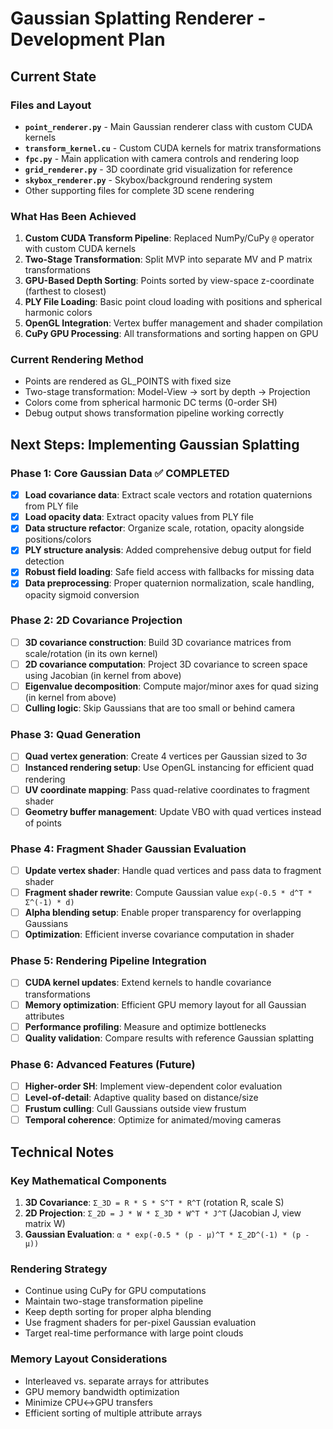 # Gaussian Splatting Renderer - Development Plan

## Current State

### Files and Layout
- **`point_renderer.py`** - Main Gaussian renderer class with custom CUDA kernels
- **`transform_kernel.cu`** - Custom CUDA kernels for matrix transformations
- **`fpc.py`** - Main application with camera controls and rendering loop
- **`grid_renderer.py`** - 3D coordinate grid visualization for reference
- **`skybox_renderer.py`** - Skybox/background rendering system
- Other supporting files for complete 3D scene rendering

### What Has Been Achieved
1. **Custom CUDA Transform Pipeline**: Replaced NumPy/CuPy `@` operator with custom CUDA kernels
2. **Two-Stage Transformation**: Split MVP into separate MV and P matrix transformations
3. **GPU-Based Depth Sorting**: Points sorted by view-space z-coordinate (farthest to closest)
4. **PLY File Loading**: Basic point cloud loading with positions and spherical harmonic colors
5. **OpenGL Integration**: Vertex buffer management and shader compilation
6. **CuPy GPU Processing**: All transformations and sorting happen on GPU

### Current Rendering Method
- Points are rendered as GL_POINTS with fixed size
- Two-stage transformation: Model-View → sort by depth → Projection
- Colors come from spherical harmonic DC terms (0-order SH)
- Debug output shows transformation pipeline working correctly

## Next Steps: Implementing Gaussian Splatting

### Phase 1: Core Gaussian Data ✅ COMPLETED
- [x] **Load covariance data**: Extract scale vectors and rotation quaternions from PLY file
- [x] **Load opacity data**: Extract opacity values from PLY file  
- [x] **Data structure refactor**: Organize scale, rotation, opacity alongside positions/colors
- [x] **PLY structure analysis**: Added comprehensive debug output for field detection
- [x] **Robust field loading**: Safe field access with fallbacks for missing data
- [x] **Data preprocessing**: Proper quaternion normalization, scale handling, opacity sigmoid conversion

### Phase 2: 2D Covariance Projection
- [ ] **3D covariance construction**: Build 3D covariance matrices from scale/rotation (in its own kernel)
- [ ] **2D covariance computation**: Project 3D covariance to screen space using Jacobian (in kernel from above)
- [ ] **Eigenvalue decomposition**: Compute major/minor axes for quad sizing (in kernel from above)
- [ ] **Culling logic**: Skip Gaussians that are too small or behind camera

### Phase 3: Quad Generation
- [ ] **Quad vertex generation**: Create 4 vertices per Gaussian sized to 3σ
- [ ] **Instanced rendering setup**: Use OpenGL instancing for efficient quad rendering
- [ ] **UV coordinate mapping**: Pass quad-relative coordinates to fragment shader
- [ ] **Geometry buffer management**: Update VBO with quad vertices instead of points

### Phase 4: Fragment Shader Gaussian Evaluation
- [ ] **Update vertex shader**: Handle quad vertices and pass data to fragment shader
- [ ] **Fragment shader rewrite**: Compute Gaussian value `exp(-0.5 * d^T * Σ^(-1) * d)`
- [ ] **Alpha blending setup**: Enable proper transparency for overlapping Gaussians
- [ ] **Optimization**: Efficient inverse covariance computation in shader

### Phase 5: Rendering Pipeline Integration  
- [ ] **CUDA kernel updates**: Extend kernels to handle covariance transformations
- [ ] **Memory optimization**: Efficient GPU memory layout for all Gaussian attributes
- [ ] **Performance profiling**: Measure and optimize bottlenecks
- [ ] **Quality validation**: Compare results with reference Gaussian splatting

### Phase 6: Advanced Features (Future)
- [ ] **Higher-order SH**: Implement view-dependent color evaluation
- [ ] **Level-of-detail**: Adaptive quality based on distance/size
- [ ] **Frustum culling**: Cull Gaussians outside view frustum
- [ ] **Temporal coherence**: Optimize for animated/moving cameras

## Technical Notes

### Key Mathematical Components
1. **3D Covariance**: `Σ_3D = R * S * S^T * R^T` (rotation R, scale S)
2. **2D Projection**: `Σ_2D = J * W * Σ_3D * W^T * J^T` (Jacobian J, view matrix W)
3. **Gaussian Evaluation**: `α * exp(-0.5 * (p - μ)^T * Σ_2D^(-1) * (p - μ))`

### Rendering Strategy
- Continue using CuPy for GPU computations
- Maintain two-stage transformation pipeline
- Keep depth sorting for proper alpha blending
- Use fragment shaders for per-pixel Gaussian evaluation
- Target real-time performance with large point clouds

### Memory Layout Considerations
- Interleaved vs. separate arrays for attributes
- GPU memory bandwidth optimization
- Minimize CPU↔GPU transfers
- Efficient sorting of multiple attribute arrays